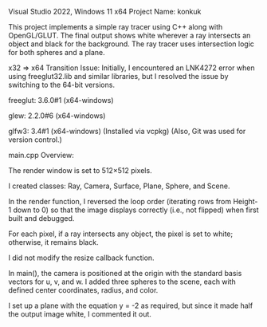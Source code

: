 Visual Studio 2022, Windows 11 x64
Project Name: konkuk

This project implements a simple ray tracer using C++ along with OpenGL/GLUT. The final output shows white wherever a ray intersects an object and black for the background. The ray tracer uses intersection logic for both spheres and a plane.

x32 ⇒ x64 Transition Issue:
Initially, I encountered an LNK4272 error when using freeglut32.lib and similar libraries, but I resolved the issue by switching to the 64-bit versions.

freeglut: 3.6.0#1 (x64-windows)

glew: 2.2.0#6 (x64-windows)

glfw3: 3.4#1 (x64-windows)
(Installed via vcpkg)
(Also, Git was used for version control.)

main.cpp Overview:

The render window is set to 512×512 pixels.

I created classes: Ray, Camera, Surface, Plane, Sphere, and Scene.

In the render function, I reversed the loop order (iterating rows from Height-1 down to 0) so that the image displays correctly (i.e., not flipped) when first built and debugged.

For each pixel, if a ray intersects any object, the pixel is set to white; otherwise, it remains black.

I did not modify the resize callback function.

In main(), the camera is positioned at the origin with the standard basis vectors for u, v, and w. I added three spheres to the scene, each with defined center coordinates, radius, and color.

I set up a plane with the equation y = -2 as required, but since it made half the output image white, I commented it out.
